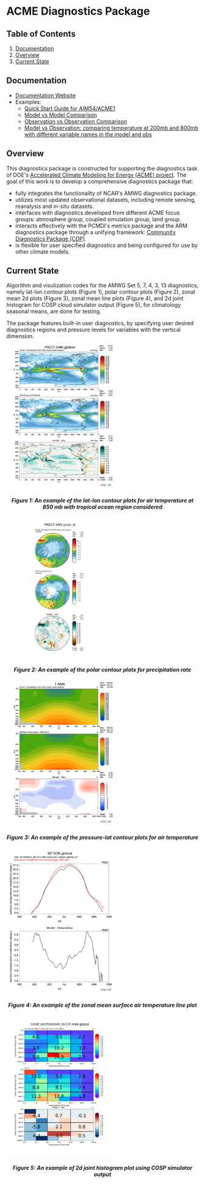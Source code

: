# ACME Diagnostics Package

## Table of Contents
1. [Documentation](#doc)
2. [Overview](#overview)
3. [Current State](#current-state)

## Documentation <a name="doc"></a>
* [Documentation Website](https://acme-climate.github.io/acme_diags)
* Examples:
  * [Quick Start Guide for AIMS4/ACME1](https://acme-climate.github.io/acme_diags/docs/html/quick-guide-aims4.html)
  * [Model vs Model Comparison](https://github.com/ACME-Climate/acme_diags/blob/master/examples/model-to-model/model-to-model.ipynb)
  * [Observation vs Observation Comparison](https://github.com/ACME-Climate/acme_diags/blob/master/examples/obs-vs-obs/obs-vs-obs.ipynb)
  * [Model vs Observation: comparing temperature at 200mb and 800mb with different variable names in the model and obs](https://github.com/ACME-Climate/acme_diags/blob/master/examples/model-vs-obs/model-vs-obs.ipynb)

## Overview<a name="overview"></a>
This diagnostics package is constructed for supporting the diagnostics task of DOE's [Accelerated Climate Modeling for Energy (ACME) project](https://climatemodeling.science.energy.gov/projects/accelerated-climate-modeling-energy). The goal of this work is to develop a comprehensive diagnostics package that:

* fully integrates the functionality of NCAR's AMWG diagnostics package.
* utilizes most updated observational datasets, including remote sensing, reanalysis and in-situ datasets. 
* interfaces with diagnostics developed from different ACME focus groups: atmosphere group, coupled simulation group, land group.
* interacts effectively with the PCMDI's metrics package and the ARM diagnostics package through a unifying framework: [Community Diagnostics Package (CDP)](https://github.com/UV-CDAT/cdp).
* is flexible for user specified diagnostics and being configured for use by other climate models.

## Current State <a name="current-state"></a>
Algorithm and visulization codes for the AMWG Set 5, 7, 4, 3, 13 diagnostics, namely lat-lon contour plots (Figure 1), polar contour plots (Figure 2), zonal mean 2d plots (Figure 3), zonal mean line plots (Figure 4), and 2d joint histogram for COSP cloud simulator output (Figure 5), for climatology seasonal means, are done for testing. 

The package features built-in user diagnostics, by specifying user desired diagnostics regions and pressure levels for variables with the vertical dimension. 

<img src="misc/example_fig1.png" alt="Figure1" style="width: 280px;"/>
<h5 align="center">Figure 1: An example of the lat-lon contour plots for air temperature at 850 mb with tropical ocean region considered</h5> 

<img src="misc/example_fig2.png" alt="Figure2" style="width: 280px;"/>
<h5 align="center">Figure 2: An example of the polar contour plots for precipitation rate</h5> 

<img src="misc/example_fig3.png" alt="Figure3" style="width: 280px;"/>
<h5 align="center">Figure 3: An example of the pressure-lat contour plots for air temperature </h5> 

<img src="misc/example_fig4.png" alt="Figure4" style="width: 280px;"/>
<h5 align="center">Figure 4: An example of the zonal mean surface air temperature line plot </h5> 

<img src="misc/example_fig5.png" alt="Figure5" style="width: 280px;"/>
<h5 align="center">Figure 5: An example of 2d joint histogram plot using COSP simulator output</h5>
